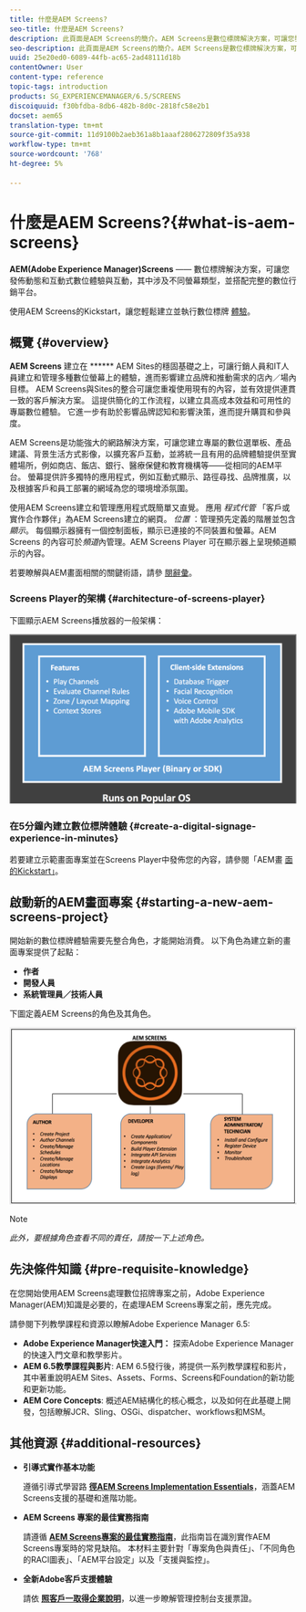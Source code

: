```yaml
---
title: 什麼是AEM Screens?
seo-title: 什麼是AEM Screens?
description: 此頁面是AEM Screens的簡介。AEM Screens是數位標牌解決方案，可讓您發佈動態和互動式數位體驗和互動，其中包含不同螢幕類型，並搭配完整的數位行銷平台。 它提供畫面架構的概觀，以及專案開發中涉及的各種角色。
seo-description: 此頁面是AEM Screens的簡介。AEM Screens是數位標牌解決方案，可讓您發佈動態和互動式數位體驗和互動，其中包含不同螢幕類型，並搭配完整的數位行銷平台。 它提供畫面架構的概觀，以及專案開發中涉及的各種角色。
uuid: 25e20ed0-6089-44fb-ac65-2ad48111d18b
contentOwner: User
content-type: reference
topic-tags: introduction
products: SG_EXPERIENCEMANAGER/6.5/SCREENS
discoiquuid: f30bfdba-8db6-482b-8d0c-2818fc58e2b1
docset: aem65
translation-type: tm+mt
source-git-commit: 11d9100b2aeb361a8b1aaaf2806272809f35a938
workflow-type: tm+mt
source-wordcount: '768'
ht-degree: 5%

---
```



# 什麼是AEM Screens?{#what-is-aem-screens}

**AEM(Adobe Experience Manager)Screens** —— 數位標牌解決方案，可讓您發佈動態和互動式數位體驗與互動，其中涉及不同螢幕類型，並搭配完整的數位行銷平台。

使用AEM Screens的Kickstart，讓您輕鬆建立並執行數位標牌 [體驗](kickstart-for-aem-screens.md)。

## 概覽 {#overview}

**AEM Screens** 建立在 ****** AEM Sites的穩固基礎之上，可讓行銷人員和IT人員建立和管理多種數位螢幕上的體驗，進而影響建立品牌和推動需求的店內／場內目標。 AEM Screens與Sites的整合可讓您重複使用現有的內容，並有效提供連貫一致的客戶解決方案。 這提供簡化的工作流程，以建立具高成本效益和可用性的專屬數位體驗。 它進一步有助於影響品牌認知和影響決策，進而提升購買和參與度。

AEM Screens是功能強大的網路解決方案，可讓您建立專屬的數位選單板、產品建議、背景生活方式影像，以擴充客戶互動，並將統一且有用的品牌體驗提供至實體場所，例如商店、飯店、銀行、醫療保健和教育機構等——從相同的AEM平台。 螢幕提供許多獨特的應用程式，例如互動式顯示、路徑尋找、品牌推廣，以及根據客戶和員工部署的網域為您的環境增添氛圍。

使用AEM Screens建立和管理應用程式既簡單又直覺。 應用 *程式代管* 「客戶或實作合作夥伴」為AEM Screens建立的網頁。 *位置* ：管理預先定義的階層並包含 *顯示*。 每個顯示器擁有一個控制面板，顯示已連接的不同裝置和螢幕。AEM Screens 的內容可於&#x200B;*頻道*&#x200B;內管理。AEM Screens Player 可在顯示器上呈現頻道顯示的內容。

若要瞭解與AEM畫面相關的關鍵術語，請參 [閱辭彙](screens-glossary.md)。

### Screens Player的架構 {#architecture-of-screens-player}

下圖顯示AEM Screens播放器的一般架構：

![chlimage_1-29](assets/chlimage_1-29.png)

### 在5分鐘內建立數位標牌體驗 {#create-a-digital-signage-experience-in-minutes}

若要建立示範畫面專案並在Screens Player中發佈您的內容，請參閱「AEM畫 [面的Kickstart」](kickstart-for-aem-screens.md)。

## 啟動新的AEM畫面專案 {#starting-a-new-aem-screens-project}

開始新的數位標牌體驗需要先整合角色，才能開始消費。 以下角色為建立新的畫面專案提供了起點：

* **作者**
* **開發人員**
* **系統管理員／技術人員**

下圖定義AEM Screens的角色及其角色。

![chlimage_1-30](assets/chlimage_1-30.png)

>[!NOTE]
>
>*此外，要根據角色查看不同的責任，請按一下上述角色。*

## 先決條件知識 {#pre-requisite-knowledge}

在您開始使用AEM Screens處理數位招牌專案之前，Adobe Experience Manager(AEM)知識是必要的，在處理AEM Screens專案之前，應先完成。

請參閱下列教學課程和資源以瞭解Adobe Experience Manager 6.5:

* **Adobe Experience Manager快速入門：** 探索Adobe Experience Manager的快速入門文章和教學影片。
* **AEM 6.5教學課程與影片**: AEM 6.5發行後，將提供一系列教學課程和影片，其中著重說明AEM Sites、Assets、Forms、Screens和Foundation的新功能和更新功能。
* **AEM Core Concepts**: 概述AEM結構化的核心概念，以及如何在此基礎上開發，包括瞭解JCR、Sling、OSGi、dispatcher、workflows和MSM。

## 其他資源 {#additional-resources}

* **引導式實作基本功能**

   遵循引導式學習路 **[徑AEM Screens Implementation Essentials](https://guided.adobe.com/?launch=AEM-7a#recommended/solutions/experience-manager)**，涵蓋AEM Screens支援的基礎和進階功能。

* **AEM Screens 專案的最佳實務指南**

   請遵循 **[AEM Screens專案的最佳實務指南](https://docs.adobe.com/content/help/en/experience-manager-screens/using/about-guide.html)**，此指南旨在識別實作AEM Screens專案時的常見缺陷。 本材料主要針對「專案角色與責任」、「不同角色的RACI圖表」、「AEM平台設定」以及「支援與監控」。

* **全新Adobe客戶支援體驗**

   請依 **[照客戶一取得企業說明](https://docs.adobe.com/content/help/en/customer-one/using/home.htmlhome.html#)**，以進一步瞭解管理控制台支援票證。
